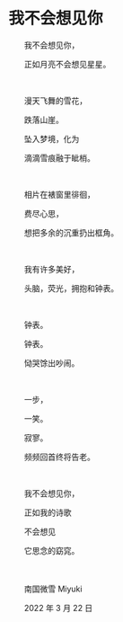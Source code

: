 # 我不会想见你

　　我不会想见你，

　　正如月亮不会想见星星。

<br>

　　漫天飞舞的雪花，

　　跌落山崖。

　　坠入梦境，化为

　　滴滴雪痕融于眦梢。

<br>

　　相片在裱窗里徘徊，

　　费尽心思，

　　想把多余的沉重扔出框角。

<br>

　　我有许多美好，

　　头脑，荧光，拥抱和钟表。

<br>

　　钟表。

　　钟表。

　　恸哭馀出吵闹。

<br>

　　一步，

　　一笑。

　　寂寥。

　　频频回首终将告老。

<br>

　　我不会想见你，

　　正如我的诗歌

　　不会想见

　　它思念的窈窕。

<br>

<br>
　　南国微雪 Miyuki

　　2022 年 3 月 22 日

